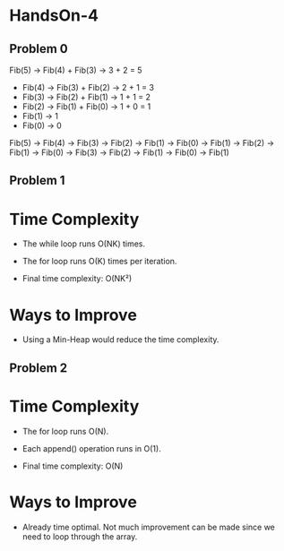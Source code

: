 # HandsOn-4

## Problem 0


Fib(5) -> Fib(4) + Fib(3) -> 3 + 2 = 5
- Fib(4) -> Fib(3) + Fib(2) -> 2 + 1 = 3
- Fib(3) -> Fib(2) + Fib(1) -> 1 + 1 = 2
- Fib(2) -> Fib(1) + Fib(0) -> 1 + 0 = 1
- Fib(1) -> 1
- Fib(0) -> 0

Fib(5) -> Fib(4) -> Fib(3) -> Fib(2) -> Fib(1) -> Fib(0) -> Fib(1) -> Fib(2) -> Fib(1) -> Fib(0) -> Fib(3) -> Fib(2) -> Fib(1) -> Fib(0) -> Fib(1)

## Problem 1

# Time Complexity

- The while loop runs O(NK) times.

- The for loop runs O(K) times per iteration.

- Final time complexity: O(NK²)

# Ways to Improve

- Using a Min-Heap would reduce the time complexity.

## Problem 2

# Time Complexity

- The for loop runs O(N).

- Each append() operation runs in O(1).

- Final time complexity: O(N)

# Ways to Improve

- Already time optimal. Not much improvement can be made since we need to loop through the array.
